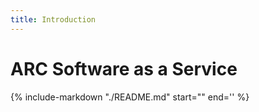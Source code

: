 ```yaml
---
title: Introduction
---
```


# ARC Software as a Service

{%
   include-markdown "./README.md"
   start="<!-- docs-index-start -->"
   end='<!-- docs-index-end -->'
%}
